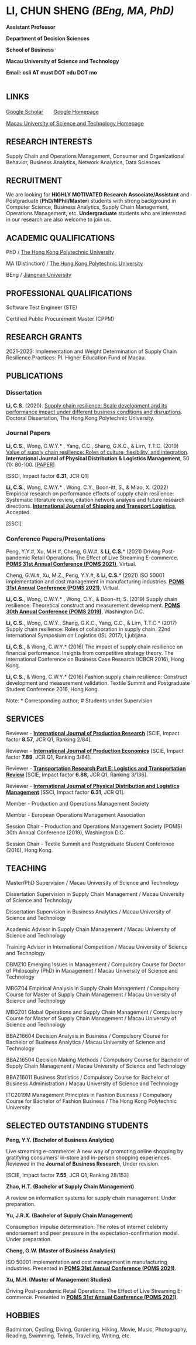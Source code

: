 # LI, CHUN SHENG _(BEng, MA, PhD)_

<table border="0">
  <tr>
      <p><b>Assistant Professor</b></p>
      <p><b>Department of Decision Sciences</b></p>
      <p><b>School of Business</b></p>
      <p><b>Macau University of Science and Technology</b></p>
      <p><b>Email: csli AT must DOT edu DOT mo</b></p>
  </tr>
</table>

## LINKS

[Google Scholar](https://scholar.google.com.hk/citations?user=YKSyFhYAAAAJ&hl=en)　　[Google Homepage](https://sites.google.com/view/c-s-li/)

[Macau University of Science and Technology Homepage](https://www.must.edu.mo/images/MSB/files/LiChunSheng_EN.pdf)

## RESEARCH INTERESTS

Supply Chain and Operations Management, Consumer and Organizational Behavior, Business Analytics, Network Analytics, Data Sciences

## RECRUITMENT
We are looking for **HIGHLY MOTIVATED Research Associate/Assistant** and Postgraduate (**PhD/MPhil/Master**) students with strong background in Computer Science, Business Analytics, Supply Chain Management, Operations Management, etc. **Undergraduate** students who are interested in our research are also welcome to join us.

## ACADEMIC QUALIFICATIONS

PhD / [The Hong Kong Polytechnic University](https://www.polyu.edu.hk/)

MA (Distinction) / [The Hong Kong Polytechnic University](https://www.polyu.edu.hk/)

BEng / [Jiangnan University](https://english.jiangnan.edu.cn/)

## PROFESSIONAL QUALIFICATIONS

Software Test Engineer (STE)

Certified Public Procurement Master (CPPM)

## RESEARCH GRANTS

2021-2023: Implementation and Weight Determination of Supply Chain Resilience Practices: PI. Higher Education Fund of Macau.

## PUBLICATIONS

### Dissertation

**Li, C.S.** (2020). [Supply chain resilience: Scale development and its performance impact under different business conditions and disruptions](https://theses.lib.polyu.edu.hk/handle/200/10327). Doctoral Dissertation, The Hong Kong Polytechnic University.

### Journal Papers

**Li, C.S.**, Wong, C.W.Y.* , Yang, C.C., Shang, G.K.C., & Lirn, T.T.C. (2019) [Value of supply chain resilience: Roles of culture, flexibility, and integration](https://www.emerald.com/insight/content/doi/10.1108/IJPDLM-02-2019-0041/full/html). **International Journal of Physical Distribution & Logistics Management**, 50 (1): 80-100. [[PAPER](Li_et_al_IJPDLM_2019.pdf)]

[SSCI, Impact factor **6.31**, JCR Q1]

<!--### Journal Papers - Submitted 

**Li, C.S.**, Wong, C.W.Y.* , Wong, C.Y., & Boon-itt, S. (2021) Supply chain resilience and performance: A meta-analysis. **[Decision Sciences](https://onlinelibrary.wiley.com/journal/15405915)**, Under review.

[SSCI, Impact factor 4.15, **Top Journal in Decision Science**]

<!--**Li, C.S.**, Ki, C.W.* , Chong, S.M., & Peng, Y.Y.# (2021) Live streaming e-commerce: A new way of promoting online shopping by gratifying consumers’ in-store and in-person shopping experiences. **Journal of Business Research**, Under review.

[SCIE, Impact factor 7.14, JCR Q1, Ranking 32/153]-->

<!--Ki, C.W., Chow, T.C., Chen, B.W., & **Li, C.S.*** (2021) Consumers’ ambivalence in the social media influencer (SMI) landscape: How SMIs can maintain trust and assuage their audience’s growing skepticism of influencer marketing. **[Journal of Research in Interactive Marketing](https://www.emerald.com/insight/publication/issn/2040-7122)**, Under review.

[SSCI, Impact factor 4.02]

<!--Liang, Y.Y., **Li, C.S.**, Fan, J.J., & Xu, M.Z. (2021) Robust Bi-Orthogonal Projection Learning for dimensionality reduction. **IEEE Transactions on Circuits and Systems for Video Technology**, Under review.

[SCIE, Impact factor 4.133, JCR Q1, Ranking 50/266]-->

**Li, C.S.**, Wong, C.W.Y.* , Wong, C.Y., Boon-itt, S., & Miao, X. (2022) Empirical research on performance effects of supply chain resilience: Systematic literature review, citation network analysis and future research directions. **[International Journal of Shipping and Transport Logistics](https://www.inderscience.com/jhome.php?jcode=ijstl)**, Accepted.

[SSCI]

<!--**Li, C.S.**, Wong, C.W.Y.* (2020) Scale development and empirical validation of supply chain resilience: A multi-phase mixed methods study. Anticipated submission to **Journal of Operations Management**.

[UTD 24, SCIE, Impact factor 4.673, JCR Q1, Ranking 10/83]-->

### Conference Papers/Presentations

Peng, Y.Y.#, Xu, M.H.#, Cheng, G.W.#, & **Li, C.S.*** (2021) Driving Post-pandemic Retail Operations: The Effect of Live Streaming E-commerce. **[POMS 31st Annual Conference (POMS 2021)](https://pomsmeetings.org/conf-2021/index.html)**, Virtual.

Cheng, G.W.#, Xu, M.Z., Peng, Y.Y.#, & **Li, C.S.*** (2021) ISO 50001 implementation and cost management in manufacturing industries. **[POMS 31st Annual Conference (POMS 2021)](https://pomsmeetings.org/conf-2021/index.html)**, Virtual. 

**Li, C.S.**, Wong, C.W.Y.* , Wong, C.Y., & Boon-itt, S. (2019) Supply chain resilience: Theoretical construct and measurement development. **[POMS 30th Annual Conference (POMS 2019)](https://pomsmeetings.org/conf-2019/)**, Washington D.C.

**Li, C.S.**, Wong, C.W.Y., Shang, G.K.C., Yang, C.C., & Lirn, T.T.C.* (2017) Supply chain resilience: Roles of collaboration in supply chain. 22nd International Symposium on Logistics (ISL 2017), Ljubljana.

**Li, C.S.**, & Wong, C.W.Y.* (2016) The impact of supply chain resilience on financial performance: Insights from competitive strategy theory. The International Conference on Business Case Research (ICBCR 2016), Hong Kong.

**Li, C.S.**, & Wong, C.W.Y.* (2016) Fashion supply chain resilience: Construct development and measurement validation. Textile Summit and Postgraduate Student Conference 2016, Hong Kong.

Note: * Corresponding author; # Students under Supervision

## SERVICES

Reviewer - **[International Journal of Production Research](https://www.tandfonline.com/toc/tprs20/current)** [SCIE, Impact factor **8.57**, JCR Q1, Ranking 2/84].

Reviewer - **[International Journal of Production Economics](https://www.journals.elsevier.com/international-journal-of-production-economics)** [SCIE, Impact factor **7.89**, JCR Q1, Ranking 3/84].

Reviewer - **[Transportation Research Part E: Logistics and Transportation Review](https://www.journals.elsevier.com/transportation-research-part-e-logistics-and-transportation-review)** [SCIE, Impact factor **6.88**, JCR Q1, Ranking 3/136].

Reviewer - **[International Journal of Physical Distribution and Logistics Management](https://www.emerald.com/insight/publication/issn/0960-0035)** [SSCI, Impact factor **6.31**, JCR Q1].

Member - Production and Operations Management Society

Member - European Operations Management Association

Session Chair - Production and Operations Management Society (POMS) 30th Annual Conference (2019), Washington D.C.

Session Chair - Textile Summit and Postgraduate Student Conference (2016), Hong Kong.

## TEACHING

Master/PhD Supervision / Macau University of Science and Technology

Dissertation Supervision in Supply Chain Management / Macau University of Science and Technology

Dissertation Supervision in Business Analytics / Macau University of Science and Technology

Academic Advisor in Supply Chain Management / Macau University of Science and Technology

Training Advisor in International Competition / Macau University of Science and Technology

DBMZ10 Emerging Issues in Management / Compulsory Course for Doctor of Philosophy (PhD) in Management / Macau University of Science and Technology

MBGZ04 Empirical Analysis in Supply Chain Management / Compulsory Course for Master of Supply Chain Management / Macau University of Science and Technology

MBGZ01 Global Operations and Supply Chain Management / Compulsory Course for Master of Supply Chain Management / Macau University of Science and Technology

BBAZ16604 Decision Analysis in Business / Compulsory Course for Bachelor of Business Analytics / Macau University of Science and Technology

BBAZ16504 Decision Making Methods / Compulsory Course for Bachelor of Supply Chain Management / Macau University of Science and Technology

BBAZ16011 Business Statistics / Compulsory Course for Bachelor of Business Administration / Macau University of Science and Technology

ITC2019M Management Principles in Fashion Business / Compulsory Course for Bachelor of Fashion Business / The Hong Kong Polytechnic University

## SELECTED OUTSTANDING STUDENTS

**Peng, Y.Y. (Bachelor of Business Analytics)**

Live streaming e-commerce: A new way of promoting online shopping by gratifying consumers’ in-store and in-person shopping experiences. Reviewed in the **Journal of Business Research**, Under revision.

[SCIE, Impact factor **7.55**, JCR Q1, Ranking 28/153]

**Zhao, H.T. (Bachelor of Supply Chain Management)**

A review on information systems for supply chain management. Under preparation.

**Yu, J.R.X. (Bachelor of Supply Chain Management)**

Consumption impulse determination: The roles of internet celebrity endorsement and peer pressure in the expectation-confirmation model. Under preparation.

**Cheng, G.W. (Master of Business Analytics)**

ISO 50001 implementation and cost management in manufacturing industries. Presented in **[POMS 31st Annual Conference (POMS 2021)](https://pomsmeetings.org/conf-2021/index.html)**.

**Xu, M.H. (Master of Management Studies)**

Driving Post-pandemic Retail Operations: The Effect of Live Streaming E-commerce. Presented in **[POMS 31st Annual Conference (POMS 2021)](https://pomsmeetings.org/conf-2021/index.html)**.

## HOBBIES

Badminton, Cycling, Diving, Gardening, Hiking, Movie, Music, Photography, Reading, Swimming, Tennis, Travelling, Writing, etc.

<!-- ## [Zhihu](https://www.zhihu.com/people/spring8) and [WeChat Public Account](https://mp.weixin.qq.com/s?__biz=MzI5NjQwNzkwNg==&mid=100000007&idx=1&sn=df626e102e862af7100a844c7863d02a&chksm=6c45870a5b320e1c93b2eacf1971b50f8d6e3e5d5aae4124666b1233c3e52bfc2aecc72cbcdd&scene=18&xtrack=1&key=110bbf874cc193e9d72457ca7bf887e691039b4eb4ae3d3e0218cd6d462f556f8b87c2541aad19c64eebd333174d3f9efe18bfe290c8cc60f6dcfa3c39ed1dd58cc600c64da9b9f3ad8546b1ea144fc7&ascene=1&uin=MjMzOTIxMTE0MQ%3D%3D&devicetype=Windows+10&version=62070155&lang=zh_CN&exportkey=AVeMLXScXcOezwFu2e37ukk%3D&pass_ticket=rapqCHprj4se3VQZ9hj8EFkIPVips2%2F1%2F%2BouryVkQuR6jesnecbUNLsLgWFFGDDi) in Chinese

**↓↓↓↓↓↓** Scan to **follow**, share, and [contribute](https://mp.weixin.qq.com/s?__biz=MzI5NjQwNzkwNg==&mid=100000015&idx=1&sn=8a828d29e299875b1b4857ec7f7f1589&chksm=6c4587025b320e14fd3073328e261e030e0d322d5bc4a88a042dcff351c7da77ce39790385ab&scene=18&xtrack=1&key=110bbf874cc193e911ae8c7bb8685d943a6e7b9df2145500e07fb4f82ac9510f1bccfd05e52d78da23e14dae773ebb5c1b7a1b553a8e39facc3ae17e0d79d9121bd595fe0bed009bd36e5558bc48fe5b&ascene=1&uin=MjMzOTIxMTE0MQ%3D%3D&devicetype=Windows+10&version=62070155&lang=zh_CN&exportkey=AS3g0HMhFWyJnsjPijhW1wg%3D&pass_ticket=rapqCHprj4se3VQZ9hj8EFkIPVips2%2F1%2F%2BouryVkQuR6jesnecbUNLsLgWFFGDDi)! 

<img src="WeChat_public_account_QR_code.png" width="40%"> -->

